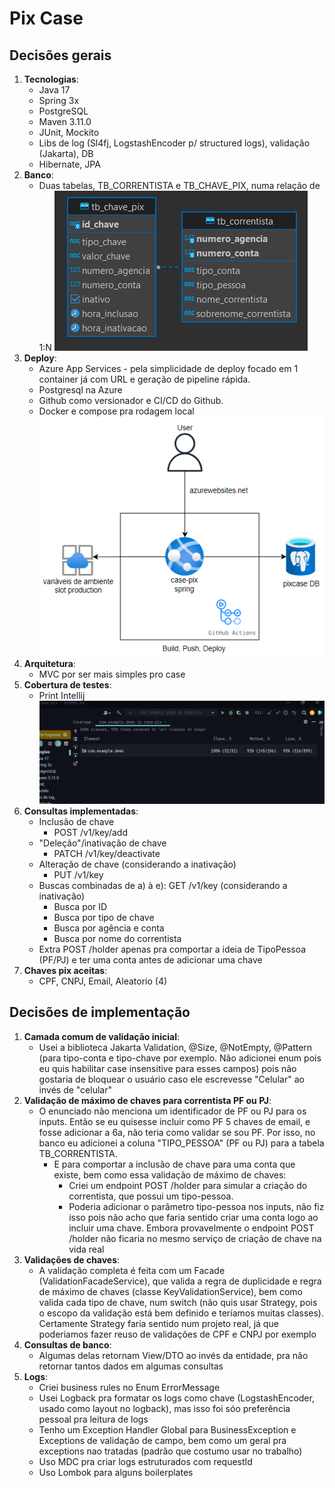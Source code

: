 # Pix Case

## Decisões gerais
1. **Tecnologias**:
    - Java 17
    - Spring 3x
    - PostgreSQL
    - Maven 3.11.0
    - JUnit, Mockito
    - Libs de log (Sl4fj, LogstashEncoder p/ structured logs), validação (Jakarta), DB
    - Hibernate, JPA
4. **Banco**:
    - Duas tabelas, TB_CORRENTISTA e TB_CHAVE_PIX, numa relação de 1:N
![](images/er_diagram.png)
5. **Deploy**:
    - Azure App Services - pela simplicidade de deploy focado em 1 container já com URL e geração de pipeline rápida.
    - Postgresql na Azure
    - Github como versionador e CI/CD do Github.
    - Docker e compose pra rodagem local
  ![](images/deploy.png) 
6. **Arquitetura**:
    - MVC por ser mais simples pro case
7. **Cobertura de testes**:
    - Print Intellij
![](images/test_coverage.png)
3. **Consultas implementadas**:
   - Inclusão de chave
      - POST /v1/key/add
   - "Deleção"/inativação de chave
      - PATCH /v1/key/deactivate
   - Alteração de chave (considerando a inativação)
      - PUT /v1/key
   - Buscas combinadas de a) à e): GET /v1/key (considerando a inativação)
      - Busca por ID
      - Busca por tipo de chave
      - Busca por agência e conta
      - Busca por nome do correntista
   - Extra POST /holder apenas pra comportar a ideia de TipoPessoa (PF/PJ) e ter uma conta antes de adicionar uma chave
2. **Chaves pix aceitas**:
   - CPF, CNPJ, Email, Aleatorio (4)
## Decisões de implementação
1. **Camada comum de validação inicial**:
    - Usei a biblioteca Jakarta Validation, @Size, @NotEmpty, @Pattern (para tipo-conta e tipo-chave por exemplo. Não adicionei enum pois eu quis habilitar case insensitive para esses campos) pois não gostaria de bloquear o usuário caso ele escrevesse "Celular" ao invés de "celular"
2. **Validação de máximo de chaves para correntista PF ou PJ**:
    - O enunciado não menciona um identificador de PF ou PJ para os inputs. Então se eu quisesse incluir como PF 5 chaves de email, e fosse adicionar a 6a, não teria como validar se sou PF. Por isso, no banco eu adicionei a coluna "TIPO_PESSOA" (PF ou PJ) para a tabela TB_CORRENTISTA.
        - E para comportar a inclusão de chave para uma conta que existe, bem como essa validação de máximo de chaves:
            - Criei um endpoint POST /holder para simular a criação do correntista, que possui um tipo-pessoa.
            - Poderia adicionar o parâmetro tipo-pessoa nos inputs, não fiz isso pois não acho que faria sentido criar uma conta logo ao incluir uma chave. Embora provavelmente o endpoint POST /holder não ficaria no mesmo serviço de criação de chave na vida real
3. **Validações de chaves**:
    - A validação completa é feita com um Facade (ValidationFacadeService), que valida a regra de duplicidade e regra de máximo de chaves (classe KeyValidationService), bem como valida cada tipo de chave, num switch (não quis usar Strategy, pois o escopo da validação está bem definido e teríamos muitas classes). Certamente Strategy faria sentido num projeto real, já que poderiamos fazer reuso de validações de CPF e CNPJ por exemplo
4. **Consultas de banco**:
    - Algumas delas retornam View/DTO ao invés da entidade, pra não retornar tantos dados em algumas consultas
5. **Logs**:
    - Criei business rules no Enum ErrorMessage
    - Usei Logback pra formatar os logs como chave (LogstashEncoder, usado como layout no logback), mas isso foi sóo preferência pessoal pra leitura de logs
    - Tenho um Exception Handler Global para BusinessException e Exceptions de validação de campo, bem como um geral pra exceptions nao tratadas (padrão que costumo usar no trabalho)
    - Uso MDC pra criar logs estruturados com requestId
    - Uso Lombok para alguns boilerplates

